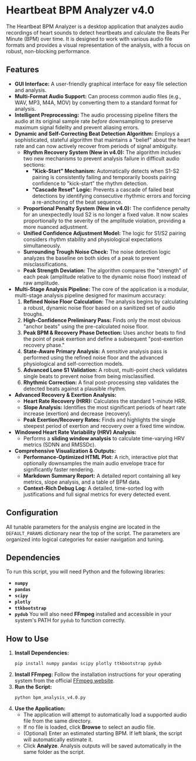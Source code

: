 # Heartbeat BPM Analyzer v4.0
The Heartbeat BPM Analyzer is a desktop application that analyzes audio recordings of heart sounds to detect heartbeats and calculate the Beats Per Minute (BPM) over time. It is designed to work with various audio file formats and provides a visual representation of the analysis, with a focus on robust, non-blocking performance.
## Features
- **GUI Interface:** A user-friendly graphical interface for easy file selection and analysis.
- **Multi-Format Audio Support:** Can process common audio files (e.g., WAV, MP3, M4A, MOV) by converting them to a standard format for analysis.
- **Intelligent Preprocessing:** The audio processing pipeline filters the audio at its original sample rate _before_ downsampling to preserve maximum signal fidelity and prevent aliasing errors.
- **Dynamic and Self-Correcting Beat Detection Algorithm:** Employs a sophisticated, stateful algorithm that maintains a "belief" about the heart rate and can now actively recover from periods of signal ambiguity.
    - **Rhythm Recovery System (New in v4.0):** The algorithm includes two new mechanisms to prevent analysis failure in difficult audio sections:
        - **"Kick-Start" Mechanism:** Automatically detects when S1-S2 pairing is consistently failing and temporarily boosts pairing confidence to "kick-start" the rhythm detection.
        - **"Cascade Reset" Logic:** Prevents a cascade of failed beat detections by identifying consecutive rhythmic errors and forcing a re-anchoring of the beat sequence.
    - **Proportional Penalty System (New in v4.0):** The confidence penalty for an unexpectedly loud S2 is no longer a fixed value. It now scales proportionally to the severity of the amplitude violation, providing a more nuanced adjustment.
    - **Unified Confidence Adjustment Model:** The logic for S1/S2 pairing considers rhythm stability and physiological expectations simultaneously.
    - **Surrounding Trough Noise Check:** The noise detection logic analyzes the baseline on both sides of a peak to prevent misclassifications.
    - **Peak Strength Deviation:** The algorithm compares the "strength" of each peak (amplitude relative to the dynamic noise floor) instead of raw amplitude.
- **Multi-Stage Analysis Pipeline:** The core of the application is a modular, multi-stage analysis pipeline designed for maximum accuracy:
    1. **Refined Noise Floor Calculation:** The analysis begins by calculating a robust, dynamic noise floor based on a sanitized set of audio troughs.
    2. **High-Confidence Preliminary Pass:** Finds only the most obvious "anchor beats" using the pre-calculated noise floor.
    3. **Peak BPM & Recovery Phase Detection:** Uses anchor beats to find the point of peak exertion and define a subsequent "post-exertion recovery phase."
    4. **State-Aware Primary Analysis:** A sensitive analysis pass is performed using the refined noise floor and the advanced physiological and self-correction models.
    5. **Advanced Lone S1 Validation:** A robust, multi-point check validates single beats to prevent noise from being misclassified.
    6. **Rhythmic Correction:** A final post-processing step validates the detected beats against a plausible rhythm.
- **Advanced Recovery & Exertion Analysis:**
    - **Heart Rate Recovery (HRR):** Calculates the standard 1-minute HRR.
    - **Slope Analysis:** Identifies the most significant periods of heart rate increase (exertion) and decrease (recovery).
    - **Peak Exertion/Recovery Rates:** Finds and highlights the single steepest period of exertion and recovery over a fixed time window.
- **Windowed Heart Rate Variability (HRV) Analysis:**
    - Performs a **sliding window analysis** to calculate time-varying HRV metrics (SDNN and RMSSDc).
- **Comprehensive Visualization & Outputs:**
    - **Performance-Optimized HTML Plot:** A rich, interactive plot that optionally downsamples the main audio envelope trace for significantly faster rendering.
    - **Markdown Summary Report:** A detailed report containing all key metrics, slope analysis, and a table of BPM data.
    - **Context-Rich Debug Log:** A detailed, time-sorted log with justifications and full signal metrics for every detected event.
## Configuration
All tunable parameters for the analysis engine are located in the `DEFAULT_PARAMS` dictionary near the top of the script. The parameters are organized into logical categories for easier navigation and tuning.
## Dependencies
To run this script, you will need Python and the following libraries:
- **`numpy`**
- **`pandas`**
- **`scipy`**
- **`plotly`**
- **`ttkbootstrap`**
- **`pydub`**
You will also need **FFmpeg** installed and accessible in your system's PATH for `pydub` to function correctly.
## How to Use
1. **Install Dependencies:**
    ```
    pip install numpy pandas scipy plotly ttkbootstrap pydub
    ```
2. **Install FFmpeg:** Follow the installation instructions for your operating system from the official [FFmpeg website](https://ffmpeg.org/download.html "null").
3. **Run the Script:**
    ```
    python bpm_analysis_v4.0.py
    ```
4. **Use the Application:**
    - The application will attempt to automatically load a supported audio file from the same directory.
    - If no file is loaded, click **Browse** to select an audio file.
    - (Optional) Enter an estimated starting BPM. If left blank, the script will automatically estimate it.
    - Click **Analyze**. Analysis outputs will be saved automatically in the same folder as the script.